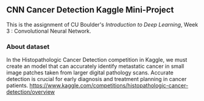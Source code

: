 ## CNN Cancer Detection Kaggle Mini-Project
This is the assignment of CU Boulder's *Introduction to Deep Learning*, Week 3 : Convolutional Neural Network.

### About dataset
In the Histopathologic Cancer Detection competition in Kaggle, we must create an model that can accurately identify metastatic cancer in small image patches taken from larger digital pathology scans. Accurate detection is crucial for early diagnosis and treatment planning in cancer patients.
https://www.kaggle.com/competitions/histopathologic-cancer-detection/overview
